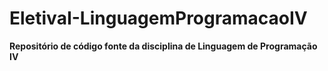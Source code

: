 # EletivaI-LinguagemProgramacaoIV
 **Repositório de código fonte da disciplina de
 Linguagem de Programação IV**
 
